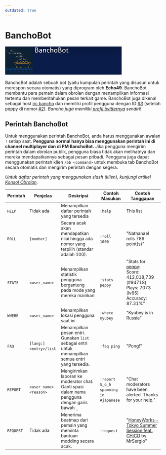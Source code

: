 ```yaml
---
outdated: true
---
```

<!-- Informasi mengenai BanchoBot -->
# BanchoBot

![Kartu pemain BanchoBot](img/BanchoBot.jpg "Kartu pemain BanchoBot")

BanchoBot adalah sebuah bot (yaitu kumpulan perintah yang disusun untuk merespon secara otomatis) yang diprogram oleh **Echo49**. BanchoBot membantu para pemain dalam obrolan dengan menampilkan informasi tertentu dan memberitahukan pesan terkait game. 
BanchoBot juga dikenal sebagai host [irc bancho](/wiki/Internet_Relay_Chat) dan memiliki profil pengguna dengan ID _[#3](https://osu.ppy.sh/users/3)_ (setelah peppy di nomor [#2](https://osu.ppy.sh/users/2)). *Bancho juga memiliki [profil twitternya](https://twitter.com/banchoboat) sendiri!*


<!-- BanchoBot (server) commands start with an exclamation mark! `!`-->
## Perintah BanchoBot

Untuk menggunakan perintah BanchoBot, anda harus menggunakan awalan `!` setiap saat. **Pengguna normal hanya bisa menggunakan perintah ini di channel multiplayer dan di PM BanchoBot.** Jika pengguna mengirim perintah dalam obrolan publik, pengguna biasa tidak akan melihatnya dan mereka mendapatkannya sebagai pesan pribadi. Pengguna juga dapat menggunakan perintah klien `/bb <command>` untuk membuka tab BanchoBot secara otomatis dan mengirim perintah dengan segera.

*Untuk daftar perintah yang menggunakan slash (klien), kunjungi artikel [Konsol Obrolan](/wiki/Chat_Console#commands-list).*

<!-- Daftar Perintah -->
| Perintah   | Penjelas            | Deskripsi | Contoh Masukan | Contoh Tanggapan |
| --------- | ---------------------- | ----------- | ------------- | ---------------- |
| `HELP`    | Tidak ada                   | Menampilkan daftar perintah yang tersedia                                                    | `!help`                               | This list |
| `ROLL`    | `[number]`             | Secara acak akan mendapatkan nilai hingga ada nomor yang terpilih (standar adalah 100).                       | `!roll 1000`                          | "Nathanael rolls 789 point(s)" |
| `STATS`   | `<user_name>`          | Menampilkan statistik pengguna bergantung pada mode yang mereka mainkan                    | `!stats peppy`                        | "Stats for [peppy](https://osu.ppy.sh/u/2): <br> Score:    412,018,739 (#94718) <br> Plays:    7073 (lv65) <br> Accuracy: 87.31%" |
| `WHERE`   | `<user_name>`          | Menampilkan lokasi pengguna saat ini.                                                 | `!where Kyubey`                       | "Kyubey is in Russia" |
| `FAQ`     | `[lang:]<entry>/list`  | Menampilkan pesan entri. Gunakan `list` sebagai entri untuk menampilkan semua entri yang tersedia.   | `!faq ping`                           | "Pong!" |
| `REPORT`  | `<user_name> <reason>` | Mengirimkan laporan ke moderator chat. Ganti spasi dalam nama pengguna dengan garis bawah `_`       | `!report S_o_h spamming in #japanese` | "Chat moderators have been alerted. Thanks for your help." |
| `REQUEST` | Tidak ada                   | Menerima beatmap dari pemain yang meminta bantuan modding secara acak.                       | `!request`                            | "[HoneyWorks - Tokyo Summer Session feat. CHiCO](https://osu.ppy.sh/beatmapsets/426252/#osu) by MrSergio" |
<!-- Note: The !search command is not included because it is no longer working. -->
